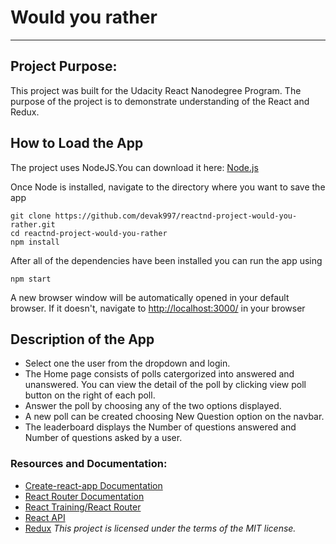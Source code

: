 # Would you rather

---

## Project Purpose:

This project was built for the Udacity React Nanodegree Program. The purpose of the project is to demonstrate understanding of the React and Redux.

## How to Load the App

The project uses NodeJS.You can download it here: [Node.js](https://nodejs.org/en/)

Once Node is installed, navigate to the directory where you want to save the app

```
git clone https://github.com/devak997/reactnd-project-would-you-rather.git
cd reactnd-project-would-you-rather
npm install
```

After all of the dependencies have been installed you can run the app using

```
npm start
```

A new browser window will be automatically opened in your default browser. If it doesn't, navigate to [http://localhost:3000/](http://localhost:3000/) in your browser

## Description of the App

- Select one the user from the dropdown and login.
- The Home page consists of polls catergorized into answered and unanswered. You can view the detail of the poll by clicking view poll button on the right of each poll.
- Answer the poll by choosing any of the two options displayed.
- A new poll can be created choosing New Question option on the navbar.
- The leaderboard displays the Number of questions answered and Number of questions asked by a user.

### Resources and Documentation:

- [Create-react-app Documentation](https://github.com/facebookincubator/create-react-app)
- [React Router Documentation](http://knowbody.github.io/react-router-docs/)
- [React Training/React Router](https://reacttraining.com/react-router/web/api/BrowserRouter)
- [React API](https://facebook.github.io/react/docs/react-api.html)
- [Redux](https://redux.js.org/introduction/getting-started)
_This project is licensed under the terms of the MIT license._